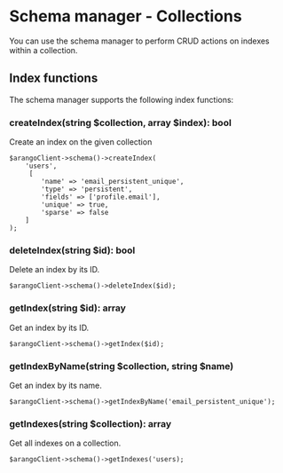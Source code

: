 # Schema manager - Collections
You can use the schema manager to perform CRUD actions on indexes within a collection.

## Index  functions
The schema manager supports the following index functions:

### createIndex(string $collection, array $index): bool
Create an index on the given collection
```
$arangoClient->schema()->createIndex(
    'users',
     [
        'name' => 'email_persistent_unique',
        'type' => 'persistent',
        'fields' => ['profile.email'],
        'unique' => true,
        'sparse' => false
    ]
);
```

### deleteIndex(string $id): bool
Delete an index by its ID.
```
$arangoClient->schema()->deleteIndex($id);
```

### getIndex(string $id): array
Get an index by its ID.
```
$arangoClient->schema()->getIndex($id);
```

### getIndexByName(string $collection, string $name)
Get an index by its name.
```
$arangoClient->schema()->getIndexByName('email_persistent_unique');
```

### getIndexes(string $collection): array
Get all indexes on a collection.
```
$arangoClient->schema()->getIndexes('users);
```